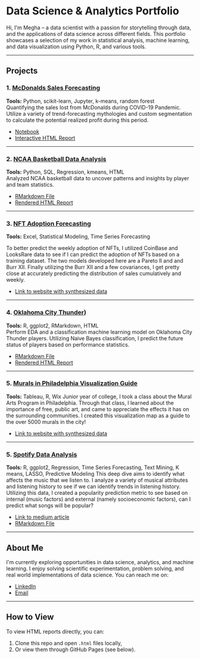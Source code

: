 # Data Science & Analytics Portfolio

Hi, I'm Megha – a data scientist with a passion for storytelling through data, and the applications of data science across different fields. This portfolio showcases a selection of my work in statistical analysis, machine learning, and data visualization using Python, R, and various tools.

---

## Projects

### 1. [McDonalds Sales Forecasting](./mcdonalds-forecasting)
**Tools:** Python, scikit-learn, Jupyter, k-means, random forest  
Quantifying the sales lost from McDonalds during COVID-19 Pandemic. Utilize a variety of trend-forecasting mythologies and custom segmentation to calculate the potential realized profit during this period.

- [Notebook](./mcdonalds-forecasting/mcd-datat.ipynb)
- [Interactive HTML Report](./mcdonalds-forecasting/mcd-data.pptx)

---

### 2. [NCAA Basketball Data Analysis](./ncaa-bball-data-analysis)
**Tools:** Python, SQL, Regression, kmeans, HTML  
Analyzed NCAA basketball data to uncover patterns and insights by player and team statistics.

- [RMarkdown File](./ncaa-bball-data-analysis/NCAA_basketball_data_analysis.Rmd)
- [Rendered HTML Report](./ncaa-bball-data-analysis/NCAA_basketball_data_analysis_slides.html)

---

### 3. [NFT Adoption Forecasting](./nft-adoption)
**Tools:** Excel, Statistical Modeling, Time Series Forecasting

To better predict the weekly adoption of NFTs, I utilized CoinBase and LooksRare data to see if I can predict the adoption of NFTs based on a training dataset. The two models developed here are a Pareto II and and Burr XII. Finally utilizing the Burr XII and a few covariances, I get pretty close at accurately predicting the distribution of sales cumulatively and weekly. 

- [Link to website with synthesized data](./philly-murals-viz/README.md)

---

### 4. [Oklahoma City Thunder](./oct-data-challenge))
**Tools:** R, ggplot2, RMarkdown, HTML  
Perform EDA and a classification machine learning model on Oklahoma City Thunder players. Utilizing Naive Bayes classification, I predict the future status of players based on performance statistics.

- [RMarkdown File](./oct-data-challenge/awards_project.Rmd)
- [Rendered HTML Report](./oct-data-challenge/awards_project.html)

---

### 5. [Murals in Philadelphia Visualization Guide](./philly-murals-viz)
**Tools:** Tableau, R, Wix 
Junior year of college, I took a class about the Mural Arts Program in Philadelphia. Through that class, I learned about the importance of free, public art, and came to appreciate the effects it has on the surrounding communities. I created this visualization map as a guide to the over 5000 murals in the city! 

- [Link to website with synthesized data](./philly-murals-viz/README.md)

---

### 5. [Spotify Data Analysis](./spotify-data)
**Tools:** R, ggplot2, Regression, Time Series Forecasting, Text Mining, K means, LASSO, Predictive Modeling
This deep dive aims to identify what affects the music that we listen to. I analyze a variety of musical attributes and listening history to see if we can identify trends in listening history. Utilizing this data, I created a popularity prediction metric to see based on internal (music factors) and external (namely socioeconomic factors), can I predict what songs will be popular? 

- [Link to medium article](./spotify-data/README.md)
- [RMarkdown File](./spotify-data/SpotifyMusicTrends.Rmd)
---

## About Me
I'm currently exploring opportunities in data science, analytics, and machine learning. I enjoy solving scientific experimentation, problem solving, and real world implementations of data science. You can reach me on:

- [LinkedIn](https://linkedin.com/in/megharaman)
- [Email](mailto:megha725@gmail.com)

---

## How to View
To view HTML reports directly, you can:
1. Clone this repo and open `.html` files locally,
2. Or view them through GitHub Pages (see below).


